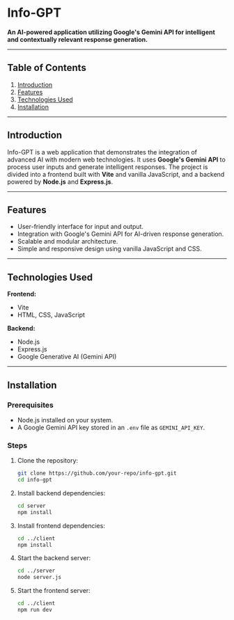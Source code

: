 # Info-GPT  

**An AI-powered application utilizing Google's Gemini API for intelligent and contextually relevant response generation.**  

---

## Table of Contents  
1. [Introduction](#introduction)  
2. [Features](#features)  
3. [Technologies Used](#technologies-used)  
4. [Installation](#installation)  

---

## Introduction  
Info-GPT is a web application that demonstrates the integration of advanced AI with modern web technologies. It uses **Google's Gemini API** to process user inputs and generate intelligent responses. The project is divided into a frontend built with **Vite** and vanilla JavaScript, and a backend powered by **Node.js** and **Express.js**.  

---

## Features  
- User-friendly interface for input and output.  
- Integration with Google's Gemini API for AI-driven response generation.  
- Scalable and modular architecture.  
- Simple and responsive design using vanilla JavaScript and CSS.  

---

## Technologies Used  
**Frontend:**  
- Vite  
- HTML, CSS, JavaScript  

**Backend:**  
- Node.js  
- Express.js  
- Google Generative AI (Gemini API)  

---

## Installation  

### Prerequisites  
- Node.js installed on your system.  
- A Google Gemini API key stored in an `.env` file as `GEMINI_API_KEY`.  

### Steps  
1. Clone the repository:  
   ```bash
   git clone https://github.com/your-repo/info-gpt.git
   cd info-gpt


2. Install backend dependencies:
    ```bash
    cd server
    npm install


3. Install frontend dependencies:
    ```bash
    cd ../client
    npm install


4. Start the backend server:
    ```bash
    cd ../server
    node server.js


5. Start the frontend server:
    ```bash
    cd ../client
    npm run dev
